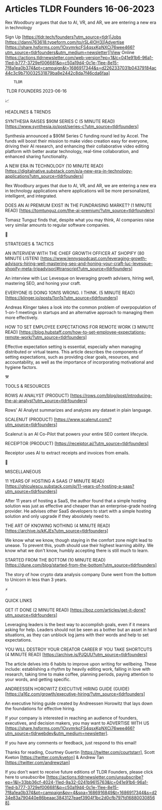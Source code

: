 # Articles TLDR Founders 16-06-2023

Rex Woodbury argues that due to AI, VR, and AR, we are entering a new
era in technology  

Sign Up [https://tldr.tech/founders?utm_source=tldr]|Jobs
[https://danni763618.typeform.com/to/rSL4lOH3]|Advertise
[https://share.hsforms.com/1OxvmrkcFS4qsxKpNXCi76wee466?utm_source=tldrfounders&utm_medium=newsletter]|View
Online
[https://actions.tldrnewsletter.com/web-version?ep=1&lc=041e91b6-96a1-11ed-b777-3729ef006681&p=c50a19d4-0c1e-11ee-8e15-7f8a1ea0b374&pt=campaign&t=1686917344&s=d2262337031b04379184ac44c3c9b710032531879ba8e2442c8da7f46cda6faa]


		TLDR 

 TLDR FOUNDERS 2023-06-16

📈 

HEADLINES & TRENDS

SYNTHESIA RAISES $90M SERIES C (5 MINUTE READ)
[https://www.synthesia.io/post/series-c?utm_source=tldrfounders]

Synthesia announced a $90M Series C funding round led by Accel. The
funds will boost their mission to make video creation easy for
everyone, driving their AI research, and enhancing their collaborative
video editing platform with better avatar technology, real-time
collaboration, and enhanced sharing functionality. 

A NEW ERA IN TECHNOLOGY (10 MINUTE READ)
[https://digitalnative.substack.com/p/a-new-era-in-technology-applications?utm_source=tldrfounders]

Rex Woodbury argues that due to AI, VR, and AR, we are entering a new
era in technology applications where applications will be more
personalized, intelligent, and integrated. 

DOES AN AI PREMIUM EXIST IN THE FUNDRAISING MARKET? (1 MINUTE READ)
[https://tomtunguz.com/the-ai-premium/?utm_source=tldrfounders]

Tomasz Tunguz finds that, despite what you may think, AI companies
raise very similar amounts to regular software companies. 

🧠 

STRATEGIES & TACTICS

AN INTERVIEW WITH THE CHIEF GROWTH OFFICER AT SHOPIFY (80 MINUTE
LISTEN)
[https://www.lennyspodcast.com/leveraging-growth-advisors-hiring-well-mastering-seo-and-honing-your-craft-luc-levesque-shopify-meta-tripadvisor/#transcript?utm_source=tldrfounders]

An interview with Luc Levesque on leveraging growth advisers, hiring
well, mastering SEO, and honing your craft. 

EVERYONE IS DOING 1ON1S WRONG. I THINK. (5 MINUTE READ)
[https://klinger.io/posts/1on1s?utm_source=tldrfounders]

Andreas Klinger takes a look into the common problem of overpopulation
of 1-on-1 meetings in startups and an alternative approach to managing
them more effectively. 

HOW TO SET EMPLOYEE EXPECTATIONS FOR REMOTE WORK (3 MINUTE READ)
[https://blog.hubstaff.com/how-to-set-employee-expectations-remote-work/?utm_source=tldrfounders]

Effective expectation setting is essential, especially when managing
distributed or virtual teams. This article describes the components of
setting expectations, such as providing clear goals, resources, and
accountability, as well as the importance of incorporating
motivational and hygiene factors. 

⚒️ 

TOOLS & RESOURCES

ROWS AI ANALYST (PRODUCT)
[https://rows.com/blog/post/introducing-the-ai-analyst?utm_source=tldrfounders]

Rows’ AI Analyst summarizes and analyzes any dataset in plain
language. 

SCALENUT (PRODUCT) [https://www.scalenut.com/?utm_source=tldrfounders]

Scalenut is an AI Co-Pilot that powers your entire SEO content
lifecycle. 

RECEIPTOR (PRODUCT) [https://receiptor.ai/?utm_source=tldrfounders]

Receiptor uses AI to extract receipts and invoices from emails. 

🎁 

MISCELLANEOUS

11 YEARS OF HOSTING A SAAS (7 MINUTE READ)
[https://ghiculescu.substack.com/p/11-years-of-hosting-a-saas?utm_source=tldrfounders]

After 11 years of hosting a SaaS, the author found that a simple
hosting solution was just as effective and cheaper than an
enterprise-grade hosting provider. He advises other SaaS developers to
start with a simple hosting solution and only upgrade if they
absolutely need to. 

THE ART OF KNOWING NOTHING (4 MINUTE READ)
[https://archive.is/kKJEs?utm_source=tldrfounders]

We know what we know, though staying in the comfort zone might lead to
unease. To prevent this, youth should use their highest learning
ability. We know what we don't know, humbly accepting there is still
much to learn. 

STARTED FROM THE BOTTOM (10 MINUTE READ)
[https://dune.com/blog/started-from-the-bottom?utm_source=tldrfounders]

The story of how crypto data analysis company Dune went from the
bottom to Unicorn in less than 3 years. 

⚡ 

QUICK LINKS

GET IT DONE (2 MINUTE READ)
[https://boz.com/articles/get-it-done?utm_source=tldrfounders]

Leveraging leaders is the best way to accomplish goals, even if it
means asking for help. Leaders should not be seen as a bother but an
asset in hard situations, as they can unblock log jams with their
words and help to set expectations. 

YOU WILL DESTROY YOUR CREATOR CAREER IF YOU TAKE SHORTCUTS (4 MINUTE
READ) [https://archive.is/PJQUU?utm_source=tldrfounders]

The article delves into 6 habits to improve upon writing for
wellbeing. These include: establishing a rhythm by heavily editing
work, falling in love with research, taking time to make coffee,
planning periods, paying attention to your words, and getting
specific. 

ANDREESSEN HOROWITZ EXECUTIVE HIRING GUIDE (GUIDE)
[https://a16z.com/growth/executive-hiring/?utm_source=tldrfounders]

An executive hiring guide created by Andreessen Horowitz that lays
down the foundations for effective hiring. 

If your company is interested in reaching an audience of founders,
executives, and decision makers, you may want to ADVERTISE WITH US
[https://share.hsforms.com/1OxvmrkcFS4qsxKpNXCi76wee466?utm_source=tldrwebdev&utm_medium=newsletter].


If you have any comments or feedback, just respond to this email! 

Thanks for reading, 
Courtney Guertin [https://twitter.com/courtstarr], Scott Kveton
[https://twitter.com/kveton] & Andrew Tan
[https://twitter.com/andrewztan] 

If you don't want to receive future editions of TLDR Founders,
please click here to unsubscribe
[https://actions.tldrnewsletter.com/unsubscribe?ep=1&l=33bb36cf-4024-11ed-9a32-0241b9615763&lc=041e91b6-96a1-11ed-b777-3729ef006681&p=c50a19d4-0c1e-11ee-8e15-7f8a1ea0b374&pt=campaign&pv=4&spa=1686916849&t=1686917344&s=d234e83a790440e86beaac3843127eaef3904f1bc2d0cfb797fd168800308568].